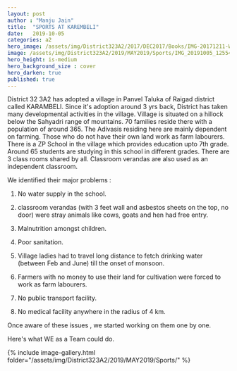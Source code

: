 ```yaml
---
layout: post
author : "Manju Jain"
title:  "SPORTS AT KAREMBELI"
date:   2019-10-05 
categories: a2
hero_image: /assets/img/District323A2/2017/DEC2017/Books/IMG-20171211-WA0015.jpg
image: /assets/img/District323A2/2019/MAY2019/Sports/IMG_20191005_125545.jpg
hero_height: is-medium
hero_background_size : cover
hero_darken: true
published: true
---
```


District 32 3A2 has adopted a village in Panvel Taluka of Raigad district called KARAMBELI. Since it's adoption around 3 yrs back, District has taken many developmental activities in the village. Village is situated on a hillock below the Sahyadri range of mountains. 70 families reside there with a population of around 365. The Adivasis residing here are mainly dependent on farming. Those who do not have their own land work as farm labourers. There is a ZP School in the village which provides education upto 7th grade. Around 65 students are studying in this school in different grades. There are 3 class rooms shared by all. Classroom verandas are also used as an independent classroom.

We identified their major problems :

1. No water supply in the school.

2. classroom verandas (with  3 feet wall and asbestos sheets on the top, no door) were stray animals like cows, goats and hen had free entry.

3. Malnutrition amongst children.

4. Poor sanitation.

5. Village ladies had to travel long distance to fetch drinking water (between Feb and June) till the onset of monsoon.

6. Farmers with no money to use their land for cultivation were forced to work as farm labourers.

7. No public transport facility. 

8. No medical facility anywhere in the radius of 4 km.

Once aware of these issues , we started working on them one by one.

Here's what WE as a Team could do.

{% include image-gallery.html folder="/assets/img/District323A2/2019/MAY2019/Sports/" %}


